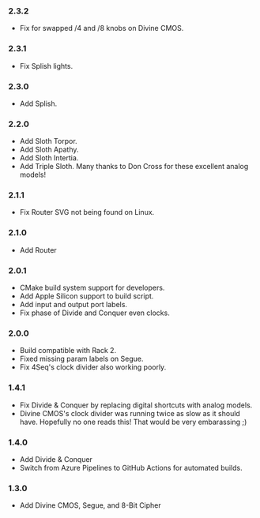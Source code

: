 ### 2.3.2
- Fix for swapped /4 and /8 knobs on Divine CMOS.

### 2.3.1
- Fix Splish lights.

### 2.3.0
- Add Splish.

### 2.2.0
- Add Sloth Torpor.
- Add Sloth Apathy.
- Add Sloth Intertia.
- Add Triple Sloth.
Many thanks to Don Cross for these excellent analog models!

### 2.1.1
- Fix Router SVG not being found on Linux.

### 2.1.0
- Add Router

### 2.0.1
- CMake build system support for developers.
- Add Apple Silicon support to build script.
- Add input and output port labels.
- Fix phase of Divide and Conquer even clocks.

### 2.0.0
- Build compatible with Rack 2.
- Fixed missing param labels on Segue.
- Fix 4Seq's clock divider also working poorly.

### 1.4.1
- Fix Divide & Conquer by replacing digital shortcuts with analog models.
- Divine CMOS's clock divider was running twice as slow as it should have. Hopefully no one reads this! That would be very embarassing ;)

### 1.4.0
- Add Divide & Conquer
- Switch from Azure Pipelines to GitHub Actions for automated builds.

### 1.3.0
- Add Divine CMOS, Segue, and 8-Bit Cipher
